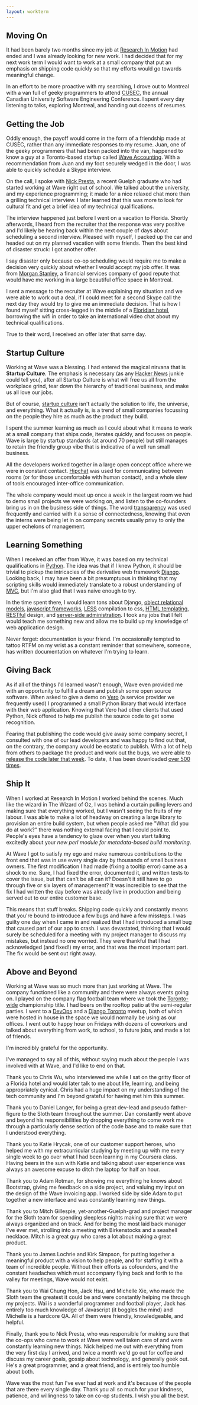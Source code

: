 ```yaml
---
layout: workterm
---
```


Moving On
---------

It had been barely two months since my job at [Research In
Motion](rim.html) had ended and I was already looking for new work. I
had decided that for my next work term I would want to work at a small
company that put an emphasis on shipping code quickly so that my efforts
would go towards meaningful change.

In an effort to be more proactive with my searching, I drove out to
Montreal with a van full of geeky programmers to attend
[CUSEC](http://2013.cusec.net/), the annual Canadian University Software
Engineering Conference. I spent every day listening to talks, exploring
Montreal, and handing out dozens of resumes.

Getting the Job
---------------

Oddly enough, the payoff would come in the form of a friendship made at
CUSEC, rather than any immediate responses to my resume. Juan, one of
the geeky programmers that had been packed into the van, happened to
know a guy at a Toronto-based startup called [Wave
Accounting](https://www.waveapps.com/). With a recommendation from Juan
and my foot securely wedged in the door, I was able to quickly schedule
a Skype interview.

On the call, I spoke with [Nick Presta](https://twitter.com/NickPresta),
a recent Guelph graduate who had started working at Wave right out of
school. We talked about the university, and my experience programming;
it made for a nice relaxed chat more than a grilling technical
interview. I later learned that this was more to look for cultural fit
and get a brief idea of my technical qualifications.

The interview happened just before I went on a vacation to Florida.
Shortly afterwords, I heard from the recruiter that the response was
very positive and I'd likely be hearing back within the next couple of
days about scheduling a second interview. Pleased with myself, I packed
up the car and headed out on my planned vacation with some friends. Then
the best kind of disaster struck: I got another offer.

I say disaster only because co-op scheduling would require me to make a
decision very quickly about whether I would accept my job offer. It was
from [Morgan Stanley](http://www.morganstanley.com/), a financial
services company of good repute that would have me working in a large
beautiful office space in Montreal.

I sent a message to the recruiter at Wave explaining my situation and we
were able to work out a deal, if I could meet for a second Skype call
the next day they would try to give me an immediate decision. That is
how I found myself sitting cross-legged in the middle of a [Floridian
hotel](https://plus.google.com/116354508228503124267/about), borrowing
the wifi in order to take an international video chat about my technical
qualifications.

True to their word, I received an offer later that same day.

Startup Culture
---------------

Working at Wave was a blessing. I had entered the magical nirvana that
is **Startup Culture**. The emphasis is necessary (as any [Hacker
News](http://news.ycombinator.com/) junkie could tell you), after all
Startup Culture is what will free us all from the workplace grind, tear
down the hierarchy of traditional business, and make us all love our
jobs.

But of course, [startup
culture](http://www.paulgraham.com/13sentences.html) isn't actually the
solution to life, the universe, and everything. What it actually is, is
a trend of small companies focussing on the people they hire as much as
the product they build.

I spent the summer learning as much as I could about what it means to
work at a small company that ships code, iterates quickly, and focuses
on people. Wave is large by startup standards (at around 70 people) but
still manages to retain the friendly group vibe that is indicative of a
well run small business.

All the developers worked together in a large open concept office where
we were in constant contact. [Hipchat](https://www.hipchat.com/) was
used for communicating between rooms (or for those uncomfortable with
human contact), and a whole slew of tools encouraged inter-office
communication.

The whole company would meet up once a week in the largest room we had
to demo small projects we were working on, and listen to the co-founders
bring us in on the business side of things. The word
[transparency](http://www.forbes.com/sites/bradsvrluga/2013/02/01/openness/)
was used frequently and carried with it a sense of connectedness,
knowing that even the interns were being let in on company secrets
usually privy to only the upper echelons of management.

Learning Something
------------------

When I received an offer from Wave, it was based on my technical
qualifications in [Python](http://www.python.org/). The idea was that if
I knew Python, it should be trivial to pickup the intricacies of the
derivative web framework [Django](https://www.djangoproject.com/).
Looking back, I may have been a bit presumptuous in thinking that my
scripting skills would immediately translate to a robust understanding
of
[MVC](http://en.wikipedia.org/wiki/Model%E2%80%93view%E2%80%93controller),
but I'm also glad that I was naive enough to try.

In the time spent there, I would learn tons about Django, [object
relational models](https://docs.djangoproject.com/en/dev/topics/db/),
[javascript frameworks](http://backbonejs.org/),
[LESS](http://lesscss.org/) compilation to css, [HTML
templating](http://handlebarsjs.com/),
[RESTful](http://www.vinaysahni.com/best-practices-for-a-pragmatic-restful-api)
design, and [server-side
administration](http://docs.opscode.com/chef_why.html). I took any jobs
that I felt would teach me something new and allow me to build up my
knowledge of web application design.

Never forget: documentation is your friend. I'm occasionally tempted to
tattoo RTFM on my wrist as a constant reminder that somewhere, someone,
has written documentation on whatever I'm trying to learn.

Giving Back
-----------

As if all of the things I'd learned wasn't enough, Wave even provided me
with an opportunity to fulfill a dream and publish some open source
software. When asked to give a demo on [Vero](https://www.getvero.com/)
(a service provider we frequently used) I programmed a small Python
library that would interface with their web application. Knowing that
Vero had other clients that used Python, Nick offered to help me publish
the source code to get some recognition.

Fearing that publishing the code would give away some company secret, I
consulted with one of our lead developers and was happy to find out
that, on the contrary, the company would be ecstatic to publish. With a
lot of help from others to package the product and work out the bugs, we
were able to [release the code later that
week](https://github.com/waveaccounting/vero-python). To date, it has
been downloaded [over 500 times](https://pypi.python.org/pypi/vero).

Ship It
-------

When I worked at Research In Motion I worked behind the scenes. Much
like the wizard in The Wizard of Oz, I was behind a curtain pulling
levers and making sure that everything worked, but I wasn't seeing the
fruits of my labour. I was able to make a lot of headway on creating a
large library to provision an entire build system, but when people asked
me "What did you do at work?" there was nothing external facing that I
could point to. People's eyes have a tendency to glaze over when you
start talking excitedly about your *new perl module for metadata-based
build monitoring*.

At Wave I got to satisfy my ego and make numerous contributions to the
front end that was in use every single day by thousands of small
business owners. The first modification I had made (fixing a tooltip
error) came as a shock to me. Sure, I had fixed the error, documented
it, and written tests to cover the issue, but that can't be all can it?
Doesn't it still have to go through five or six layers of management? It
was incredible to see that the fix I had written the day before was
already live in production and being served out to our entire customer
base.

This means that stuff breaks. Shipping code quickly and constantly means
that you're bound to introduce a few bugs and have a few missteps. I was
guilty one day when I came in and realized that I had introduced a small
bug that caused part of our app to crash. I was devastated, thinking
that I would surely be scheduled for a meeting with my project manager
to discuss my mistakes, but instead no one worried. They were thankful
that I had acknowledged (and fixed!) my error, and that was the most
important part. The fix would be sent out right away.

Above and Beyond
----------------

Working at Wave was so much more than just working at Wave. The company
functioned like a community and there were always events going on. I
played on the company flag football team where we took the
[Toronto-wide](http://www.torontossc.com/) championship title. I had
beers on the rooftop patio at the semi-regular parties. I went to a
[DevOps](http://www.meetup.com/DevOpsTO/) and a [Django
Toronto](http://www.djangotoronto.com/) meetup, both of which were
hosted in house in the space we would normally be using as our offices.
I went out to happy hour on Fridays with dozens of coworkers and talked
about everything from work, to school, to future jobs, and made a lot of
friends.

I'm incredibly grateful for the opportunity.

I've managed to say all of this, without saying much about the people I
was involved with at Wave, and I'd like to end on that.

Thank you to Chris Wu, who interviewed me while I sat on the gritty
floor of a Florida hotel and would later talk to me about life,
learning, and being appropriately cynical. Chris had a huge impact on my
understanding of the tech community and I'm beyond grateful for having
met him this summer.

Thank you to Daniel Langer, for being a great dev-lead and pseudo
father-figure to the Sloth team throughout the summer. Dan constantly
went above and beyond his responsibilities by dropping everything to
come work me through a particularly dense section of the code base and
to make sure that I understood everything.

Thank you to Katie Hrycak, one of our customer support heroes, who
helped me with my extracurricular studying by meeting up with me every
single week to go over what I had been learning in my Coursera class.
Having beers in the sun with Katie and talking about user experience was
always an awesome excuse to ditch the laptop for half an hour.

Thank you to Adam Rotman, for showing me everything he knows about
Bootstrap, giving me feedback on a side project, and valuing my input on
the design of the Wave invoicing app. I worked side by side Adam to put
together a new interface and was constantly learning new things.

Thank you to Mitch Gillespie, yet-another-Guelph-grad and project
manager for the Sloth team for spending sleepless nights making sure
that we were always organized and on track. And for being the most laid
back manager I've ever met, strolling into a meeting with Birkenstocks
and a seashell necklace. Mitch is a great guy who cares a lot about
making a great product.

Thank you to James Lochrie and Kirk Simpson, for putting together a
meaningful product with a vision to help people, and for staffing it
with a team of incredible people. Without their efforts as cofounders,
and the constant headaches which must accompany flying back and forth to
the valley for meetings, Wave would not exist.

Thank you to Wai Chung Hon, Jack Hsu, and Michelle Xie, who made the
Sloth team the greatest it could be and were constantly helping me
through my projects. Wai is a wonderful programmer and football player,
Jack has entirely too much knowledge of Javascript (it boggles the mind)
and Michelle is a hardcore QA. All of them were friendly, knowledgeable,
and helpful.

Finally, thank you to Nick Presta, who was responsible for making sure
that the co-ops who came to work at Wave were well taken care of and
were constantly learning new things. Nick helped me out with everything
from the very first day I arrived, and twice a month we'd go out for
coffee and discuss my career goals, gossip about technology, and
generally geek out. He's a great programmer, and a great friend, and is
entirely too humble about both.

Wave was the most fun I've ever had at work and it's because of the
people that are there every single day. Thank you all so much for your
kindness, patience, and willingness to take on co-op students. I wish
you all the best.
